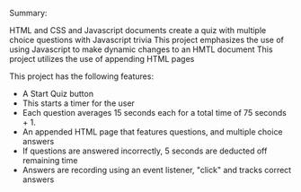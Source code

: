 Summary:

HTML and CSS and Javascript documents create a quiz with multiple choice questions with Javascript trivia
This project emphasizes the use of using Javascript to make dynamic changes to an HMTL document
This project utilizes the use of appending HTML pages

This project has the following features:

* A Start Quiz button
* This starts a timer for the user
* Each question averages 15 seconds each for a total time of 75 seconds + 1.
* An appended HTML page that features questions, and multiple choice answers
* If questions are answered incorrectly, 5 seconds are deducted off remaining time
* Answers are recording using an event listener, "click" and tracks correct answers